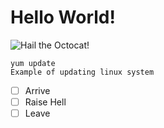 # Hello World!
![Hail the Octocat!](https://octodex.github.com/images/yaktocat.png)
```
yum update
Example of updating linux system
```
- [ ] Arrive
- [ ] Raise Hell
- [ ] Leave
